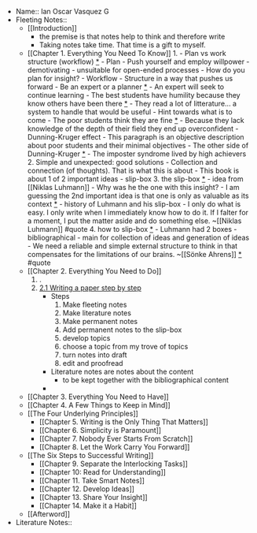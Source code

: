 - Name::  Ian Oscar Vasquez G
- Fleeting Notes::
    - [[Introduction]]
        - the premise is that notes help to think and therefore write
        - Taking notes take time. That time is a gift to myself.
    - [[Chapter 1. Everything You Need To Know]]
        1. 
            - Plan vs work structure (workflow) [*](((e5t8EGtoY)))
                - Plan
                    - Push yourself and employ willpower
                        - demotivating 
                        - unsuitable for open-ended processes
                            - How do you plan for insight?
                - Workflow
                    - Structure in a way that pushes us forward
            - Be an expert or a planner [*](((Afolfm8fD)))
                - An expert will seek to continue learning
            - The best students have humility because they know others have been there [*](((GRlg3daPc)))
                - They read a lot of litterature... a system to handle that would be useful
                    - Hint towards what is to come
            - The poor students think they are fine [*](((LTX79DEgy)))
                - Because they lack knowledge of the depth of their field they end up overconfident
                    - Dunning-Kruger effect
                - This paragraph is an objective description about poor students and their minimal objectives
            - The other side of Dunning-Kruger [*](((Y0L49bjII)))
                - The imposter syndrome lived by high achievers
        2. Simple and unexpected: good solutions
            - Collection and connection (of thoughts). That is what this is about
            - This book is about 1 of 2 important ideas
                - slip-box
        3. the slip-box [*](((Vqc5uWfOW)))
            - idea from [[Niklas Luhmann]]
                - Why was he the one with this insight?
            - I am guessing the 2nd important idea is that one is only as valuable as its context [*](((BjFRHwXXy)))
            - history of Luhmann and his slip-box
            - I only do what is easy. I only write when I immediately know how to do it. If I falter for a moment, I put the matter aside and do something else. ~[[Niklas Luhmann]] #quote
        4. how to slip-box [*](((2d03ULJAU)))
            - Luhmann had 2 boxes
                - bibliographical
                - main for collection of ideas and generation of ideas
            - We need a reliable and simple external structure to think in that compensates for the limitations of our brains. ~[[Sönke Ahrens]] [*](((kVuIQFmCg))) #quote
    - [[Chapter 2. Everything You Need to Do]]
        1. .
        2. [2.1 Writing a paper step by step](((OQbelk4uA)))
            - Steps
                1. Make fleeting notes
                2. Make literature notes
                3. Make permanent notes
                4. Add permanent notes to the slip-box
                5. develop topics
                6. choose a topic from my trove of topics
                7. turn notes into draft
                8. edit and proofread
            - Literature notes are notes about the content
                - to be kept together with the bibliographical content
            - 
    - [[Chapter 3. Everything You Need to Have]]
    - [[Chapter 4. A Few Things to Keep in Mind]]
    - [[The Four Underlying Principles]]
        - [[Chapter 5. Writing is the Only Thing That Matters]]
        - [[Chapter 6. Simplicity is Paramount]]
        - [[Chapter 7. Nobody Ever Starts From Scratch]]
        - [[Chapter 8. Let the Work Carry You Forward]]
    - [[The Six Steps to Successful Writing]]
        - [[Chapter 9. Separate the Interlocking Tasks]]
        - [[Chapter 10: Read for Understanding]]
        - [[Chapter 11. Take Smart Notes]]
        - [[Chapter 12. Develop Ideas]]  
        - [[Chapter 13. Share Your Insight]]
        - [[Chapter 14. Make it a Habit]]
    - [[Afterword]]
- Literature Notes:: 
